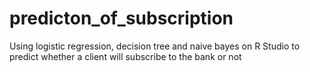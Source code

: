 # predicton_of_subscription
Using logistic regression, decision tree and naive bayes on R Studio to predict whether a client will subscribe to the bank or not
